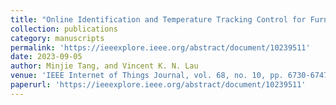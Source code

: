 ```yaml
---
title: "Online Identification and Temperature Tracking Control for Furnace System With a Single Slab and a Single Heater Over the Wirelessly-Connected IoT Controller"
collection: publications
category: manuscripts
permalink: 'https://ieeexplore.ieee.org/abstract/document/10239511'
date: 2023-09-05
author: Minjie Tang, and Vincent K. N. Lau
venue: 'IEEE Internet of Things Journal, vol. 68, no. 10, pp. 6730-6747'
paperurl: 'https://ieeexplore.ieee.org/abstract/document/10239511'
---
```



